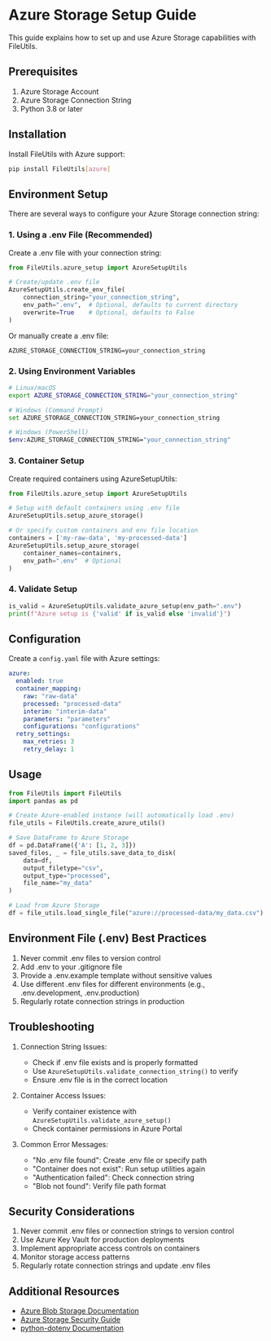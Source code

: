 # Azure Storage Setup Guide

This guide explains how to set up and use Azure Storage capabilities with FileUtils.

## Prerequisites

1. Azure Storage Account
2. Azure Storage Connection String
3. Python 3.8 or later

## Installation

Install FileUtils with Azure support:

```bash
pip install FileUtils[azure]
```

## Environment Setup

There are several ways to configure your Azure Storage connection string:

### 1. Using a .env File (Recommended)

Create a .env file with your connection string:

```python
from FileUtils.azure_setup import AzureSetupUtils

# Create/update .env file
AzureSetupUtils.create_env_file(
    connection_string="your_connection_string",
    env_path=".env",  # Optional, defaults to current directory
    overwrite=True    # Optional, defaults to False
)
```

Or manually create a .env file:
```
AZURE_STORAGE_CONNECTION_STRING=your_connection_string
```

### 2. Using Environment Variables

```bash
# Linux/macOS
export AZURE_STORAGE_CONNECTION_STRING="your_connection_string"

# Windows (Command Prompt)
set AZURE_STORAGE_CONNECTION_STRING=your_connection_string

# Windows (PowerShell)
$env:AZURE_STORAGE_CONNECTION_STRING="your_connection_string"
```

### 3. Container Setup

Create required containers using AzureSetupUtils:

```python
from FileUtils.azure_setup import AzureSetupUtils

# Setup with default containers using .env file
AzureSetupUtils.setup_azure_storage()

# Or specify custom containers and env file location
containers = ['my-raw-data', 'my-processed-data']
AzureSetupUtils.setup_azure_storage(
    container_names=containers,
    env_path=".env"  # Optional
)
```

### 4. Validate Setup

```python
is_valid = AzureSetupUtils.validate_azure_setup(env_path=".env")
print(f"Azure setup is {'valid' if is_valid else 'invalid'}")
```

## Configuration

Create a `config.yaml` file with Azure settings:

```yaml
azure:
  enabled: true
  container_mapping:
    raw: "raw-data"
    processed: "processed-data"
    interim: "interim-data"
    parameters: "parameters"
    configurations: "configurations"
  retry_settings:
    max_retries: 3
    retry_delay: 1
```

## Usage

```python
from FileUtils import FileUtils
import pandas as pd

# Create Azure-enabled instance (will automatically load .env)
file_utils = FileUtils.create_azure_utils()

# Save DataFrame to Azure Storage
df = pd.DataFrame({'A': [1, 2, 3]})
saved_files, _ = file_utils.save_data_to_disk(
    data=df,
    output_filetype="csv",
    output_type="processed",
    file_name="my_data"
)

# Load from Azure Storage
df = file_utils.load_single_file("azure://processed-data/my_data.csv")
```

## Environment File (.env) Best Practices

1. Never commit .env files to version control
2. Add .env to your .gitignore file
3. Provide a .env.example template without sensitive values
4. Use different .env files for different environments (e.g., .env.development, .env.production)
5. Regularly rotate connection strings in production

## Troubleshooting

1. Connection String Issues:
   - Check if .env file exists and is properly formatted
   - Use `AzureSetupUtils.validate_connection_string()` to verify
   - Ensure .env file is in the correct location

2. Container Access Issues:
   - Verify container existence with `AzureSetupUtils.validate_azure_setup()`
   - Check container permissions in Azure Portal

3. Common Error Messages:
   - "No .env file found": Create .env file or specify path
   - "Container does not exist": Run setup utilities again
   - "Authentication failed": Check connection string
   - "Blob not found": Verify file path format

## Security Considerations

1. Never commit .env files or connection strings to version control
2. Use Azure Key Vault for production deployments
3. Implement appropriate access controls on containers
4. Monitor storage access patterns
5. Regularly rotate connection strings and update .env files

## Additional Resources

- [Azure Blob Storage Documentation](https://docs.microsoft.com/azure/storage/blobs/)
- [Azure Storage Security Guide](https://docs.microsoft.com/azure/storage/common/storage-security-guide)
- [python-dotenv Documentation](https://github.com/theskumar/python-dotenv)